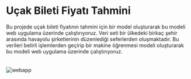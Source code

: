 # Uçak Bileti Fiyatı Tahmini

Bu projede uçak bileti fiyatının tahmini için bir model oluşturarak bu modeli web uygulama üzerinde çalıştırıyoruz. Veri seti bir ülkedeki birkaç şehir arasında havayolu şirketlerinin düzenlediği seferlerden oluşmaktadır. Bu verileri belirli işlemlerden geçirip bir makine öğrenmesi modeli oluşturarak bu modeli web uygulama üzerinde çalıştırıyoruz.  
<br>
<br>
![webapp](https://user-images.githubusercontent.com/73762823/212496908-9e19e848-d93a-4311-b576-f885e781c649.png)
